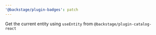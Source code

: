 ```yaml
---
'@backstage/plugin-badges': patch
---
```


Get the current entity using `useEntity` from `@backstage/plugin-catalog-react`
